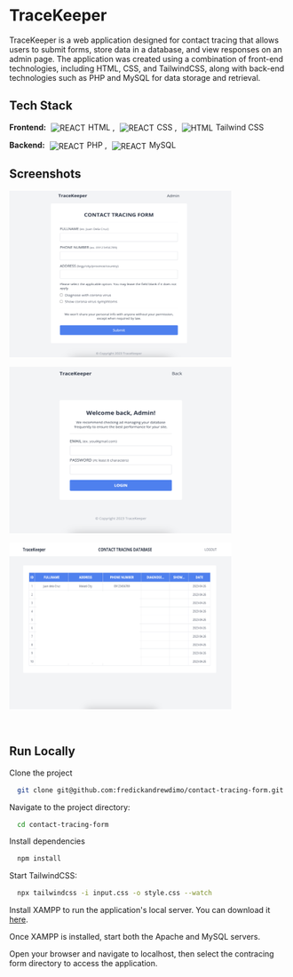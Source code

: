 # TraceKeeper

TraceKeeper is a web application designed for contact tracing that allows users to submit forms, store data in a database, and view responses on an admin page. The application was created using a combination of front-end technologies, including HTML, CSS, and TailwindCSS, along with back-end technologies such as PHP and MySQL for data storage and retrieval.
<br/>

## Tech Stack

**Frontend:** <img align="center" alt="REACT" width="26px" src="https://cdn.jsdelivr.net/gh/devicons/devicon/icons/html5/html5-original.svg" style="padding-right:5px; padding-left:5px" />HTML , <img align="center" alt="REACT" width="26px" src="https://cdn.jsdelivr.net/gh/devicons/devicon/icons/css3/css3-original.svg" style="padding-right:5px; padding-left:5px" />CSS , <img align="center" alt="HTML" width="26px" src="https://cdn.jsdelivr.net/gh/devicons/devicon/icons/tailwindcss/tailwindcss-plain.svg" style="padding-right:5px; padding-left:5px" />Tailwind CSS

**Backend:** <img align="center" alt="REACT" width="26px" src="https://cdn.jsdelivr.net/gh/devicons/devicon/icons/php/php-original.svg" style="padding-right:5px; padding-left:5px" />PHP , <img align="center" alt="REACT" width="26px" src="https://cdn.jsdelivr.net/gh/devicons/devicon/icons/mysql/mysql-original-wordmark.svg" style="padding-right:5px; padding-left:5px" />MySQL
<br/>

## Screenshots

<img src="https://github.com/fredickandrewdimo/contact-tracing-form/blob/main/assets/form-page.png" alt="Form Screenshot" width="400" height="300"><br/>

<img src="https://github.com/fredickandrewdimo/contact-tracing-form/blob/main/assets/login-page.png" alt="Login Screenshot" width="400" height="300"><br/>

<img src="https://github.com/fredickandrewdimo/contact-tracing-form/blob/main/assets/admin-page.png" alt="Admin Screenshot" width="400" height="300"><br/>

<br/>

## Run Locally

Clone the project

```bash
  git clone git@github.com:fredickandrewdimo/contact-tracing-form.git

```

Navigate to the project directory:

```bash
  cd contact-tracing-form
```

Install dependencies

```bash
  npm install
```

Start TailwindCSS:

```bash
  npx tailwindcss -i input.css -o style.css --watch
```

Install XAMPP to run the application's local server. You can download it [here](https://www.apachefriends.org/download.html).

Once XAMPP is installed, start both the Apache and MySQL servers.

Open your browser and navigate to localhost, then select the contracing form directory to access the application.

<br/>
